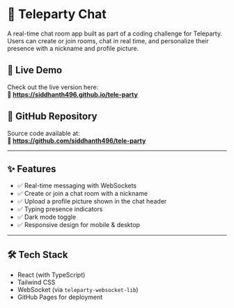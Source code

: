 
# 🎉 Teleparty Chat

A real-time chat room app built as part of a coding challenge for Teleparty. Users can create or join rooms, chat in real time, and personalize their presence with a nickname and profile picture.

## 🚀 Live Demo

Check out the live version here:  
**🔗 https://siddhanth496.github.io/tele-party**

## 📂 GitHub Repository

Source code available at:  
**🔗 https://github.com/siddhanth496/tele-party**

---

## ✨ Features

- ✅ Real-time messaging with WebSockets
- ✅ Create or join a chat room with a nickname
- ✅ Upload a profile picture shown in the chat header
- ✅ Typing presence indicators
- ✅ Dark mode toggle
- ✅ Responsive design for mobile & desktop

---

## 🛠️ Tech Stack

- React (with TypeScript)
- Tailwind CSS
- WebSocket (via `teleparty-websocket-lib`)
- GitHub Pages for deployment



